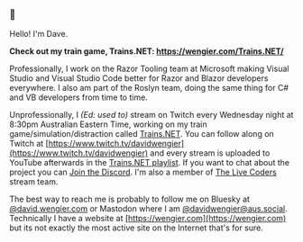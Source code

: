 ### 👋

Hello! I'm Dave.

**Check out my train game, Trains.NET: https://wengier.com/Trains.NET/**

Professionally, I work on the Razor Tooling team at Microsoft making Visual Studio and Visual Studio Code better for Razor and Blazor developers everywhere. I also am part of the Roslyn team, doing the same thing for C# and VB developers from time to time.

Unprofessionally, I _(Ed: used to)_ stream on Twitch every Wednesday night at 8:30pm Australian Eastern Time, working on my train game/simulation/distraction called [Trains.NET](https://github.com/davidwengier/Trains.NET). You can follow along on Twitch at [https://www.twitch.tv/davidwengier](https://www.twitch.tv/davidwengier) and every stream is uploaded to YouTube afterwards in the [Trains.NET playlist](https://bit.ly/trains-net-videos). If you want to chat about the project you can [Join the Discord](https://discord.gg/Z2WvKkq). I'm also a member of [The Live Coders](https://livecoders.dev/) stream team.

The best way to reach me is probably to follow me on Bluesky at [@david.wengier.com](https://bsky.app/profile/david.wengier.com) or Mastodon where I am [@davidwengier@aus.social](https://aus.social/@davidwengier). Technically I have a website at [https://wengier.com](https://wengier.com) but its not exactly the most active site on the Internet that's for sure.
